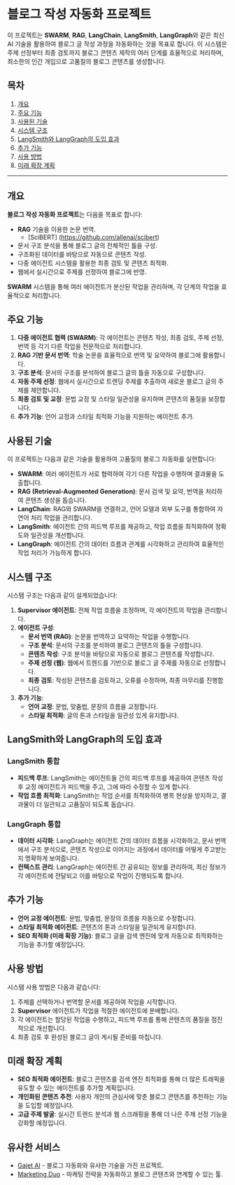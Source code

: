 # 블로그 작성 자동화 프로젝트

이 프로젝트는 **SWARM**, **RAG**, **LangChain**, **LangSmith**, **LangGraph**와 같은 최신 AI 기술을 활용하여 블로그 글 작성 과정을 자동화하는 것을 목표로 합니다. 이 시스템은 주제 선정부터 최종 검토까지 블로그 콘텐츠 제작의 여러 단계를 효율적으로 처리하며, 최소한의 인간 개입으로 고품질의 블로그 콘텐츠를 생성합니다.

## 목차
1. [개요](#개요)
2. [주요 기능](#주요-기능)
3. [사용된 기술](#사용된-기술)
4. [시스템 구조](#시스템-구조)
5. [LangSmith와 LangGraph의 도입 효과](#langsmith와-langgraph의-도입-효과)
6. [추가 기능](#추가-기능)
7. [사용 방법](#사용-방법)
8. [미래 확장 계획](#미래-확장-계획)

---

## 개요

**블로그 작성 자동화 프로젝트**는 다음을 목표로 합니다:
- **RAG** 기술을 이용한 논문 번역.
   * [SciBERT] (https://github.com/allenai/scibert)
- 문서 구조 분석을 통해 블로그 글의 전체적인 틀을 구성.
- 구조화된 데이터를 바탕으로 자동으로 콘텐츠 작성.
- 다중 에이전트 시스템을 활용한 최종 검토 및 콘텐츠 최적화.
- 웹에서 실시간으로 주제를 선정하여 블로그에 반영.

**SWARM** 시스템을 통해 여러 에이전트가 분산된 작업을 관리하며, 각 단계의 작업을 효율적으로 처리합니다.

## 주요 기능

1. **다중 에이전트 협력 (SWARM)**: 각 에이전트는 콘텐츠 작성, 최종 검토, 주제 선정, 번역 등 각기 다른 작업을 전문적으로 처리합니다.
2. **RAG 기반 문서 번역**: 학술 논문을 효율적으로 번역 및 요약하여 블로그에 활용합니다.
3. **구조 분석**: 문서의 구조를 분석하여 블로그 글의 틀을 자동으로 구성합니다.
4. **자동 주제 선정**: 웹에서 실시간으로 트렌딩 주제를 추출하여 새로운 블로그 글의 주제를 제안합니다.
5. **최종 검토 및 교정**: 문법 교정 및 스타일 일관성을 유지하며 콘텐츠의 품질을 보장합니다.
6. **추가 기능**: 언어 교정과 스타일 최적화 기능을 지원하는 에이전트 추가.

## 사용된 기술

이 프로젝트는 다음과 같은 기술을 활용하여 고품질의 블로그 자동화를 실현합니다:

- **SWARM**: 여러 에이전트가 서로 협력하여 각기 다른 작업을 수행하며 결과물을 도출합니다.
- **RAG (Retrieval-Augmented Generation)**: 문서 검색 및 요약, 번역을 처리하여 콘텐츠 생성을 돕습니다.
- **LangChain**: RAG와 SWARM을 연결하고, 언어 모델과 외부 도구를 통합하여 자연어 처리 작업을 관리합니다.
- **LangSmith**: 에이전트 간의 피드백 루프를 제공하고, 작업 흐름을 최적화하여 정확도와 일관성을 개선합니다.
- **LangGraph**: 에이전트 간의 데이터 흐름과 관계를 시각화하고 관리하여 효율적인 작업 처리가 가능하게 합니다.

## 시스템 구조

시스템 구조는 다음과 같이 설계되었습니다:

1. **Supervisor 에이전트**: 전체 작업 흐름을 조정하며, 각 에이전트의 작업을 관리합니다.
2. **에이전트 구성**:
   - **문서 번역 (RAG)**: 논문을 번역하고 요약하는 작업을 수행합니다.
   - **구조 분석**: 문서의 구조를 분석하여 블로그 콘텐츠의 틀을 구성합니다.
   - **콘텐츠 작성**: 구조 분석을 바탕으로 자동으로 블로그 콘텐츠를 작성합니다.
   - **주제 선정 (웹)**: 웹에서 트렌드를 기반으로 블로그 글 주제를 자동으로 선정합니다.
   - **최종 검토**: 작성된 콘텐츠를 검토하고, 오류를 수정하며, 최종 마무리를 진행합니다.
3. **추가 기능**:
   - **언어 교정**: 문법, 맞춤법, 문장의 흐름을 교정합니다.
   - **스타일 최적화**: 글의 톤과 스타일을 일관성 있게 유지합니다.


## LangSmith와 LangGraph의 도입 효과

### LangSmith 통합
- **피드백 루프**: LangSmith는 에이전트들 간의 피드백 루프를 제공하여 콘텐츠 작성 후 교정 에이전트가 피드백을 주고, 그에 따라 수정할 수 있게 합니다.
- **작업 흐름 최적화**: LangSmith는 작업 순서를 최적화하여 병목 현상을 방지하고, 결과물이 더 일관되고 고품질이 되도록 돕습니다.

### LangGraph 통합
- **데이터 시각화**: LangGraph는 에이전트 간의 데이터 흐름을 시각화하고, 문서 번역에서 구조 분석으로, 콘텐츠 작성으로 이어지는 과정에서 데이터를 어떻게 주고받는지 명확하게 보여줍니다.
- **컨텍스트 관리**: LangGraph는 에이전트 간 공유되는 정보를 관리하여, 최신 정보가 각 에이전트에 전달되고 이를 바탕으로 작업이 진행되도록 합니다.

## 추가 기능

- **언어 교정 에이전트**: 문법, 맞춤법, 문장의 흐름을 자동으로 수정합니다.
- **스타일 최적화 에이전트**: 콘텐츠의 톤과 스타일을 일관되게 유지합니다.
- **SEO 최적화 (미래 확장 기능)**: 블로그 글을 검색 엔진에 맞게 자동으로 최적화하는 기능을 추가할 예정입니다.

## 사용 방법

시스템 사용 방법은 다음과 같습니다:
1. 주제를 선택하거나 번역할 문서를 제공하여 작업을 시작합니다.
2. **Supervisor** 에이전트가 작업을 적절한 에이전트에 분배합니다.
3. 각 에이전트는 할당된 작업을 수행하고, 피드백 루프를 통해 콘텐츠의 품질을 점진적으로 개선합니다.
4. 최종 검토 후 완성된 블로그 글이 게시될 준비를 마칩니다.

## 미래 확장 계획

- **SEO 최적화 에이전트**: 블로그 콘텐츠를 검색 엔진 최적화를 통해 더 많은 트래픽을 유도할 수 있는 에이전트를 추가할 계획입니다.
- **개인화된 콘텐츠 추천**: 사용자 개인의 관심사에 맞춘 블로그 콘텐츠를 추천하는 기능을 도입할 예정입니다.
- **고급 주제 발굴**: 실시간 트렌드 분석과 웹 스크래핑을 통해 더 나은 주제 선정 기능을 강화할 예정입니다.

## 유사한 서비스
- [Gajet AI](#) - 블로그 자동화와 유사한 기술을 가진 프로젝트.
- [Marketing Duo](#) - 마케팅 전략을 자동화하고 블로그 콘텐츠와 연계할 수 있는 툴.
